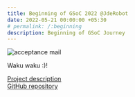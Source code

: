 ```yaml
---
title: Beginning of GSoC 2022 @JdeRobot
date: 2022-05-21 00:00:00 +05:30
# permalink: /:beginning
description: Beginning of GSoC Journey
---
```


![acceptance mail](/assets/blog-images/beginning/gsoc_acceptance_post.png)

Waku waku :)!

[Project description](https://summerofcode.withgoogle.com/programs/2022/projects/RJd3bxAY)  
[GitHub repository](https://github.com/TheRoboticsClub/gsoc2022-Prakarsh_Kaushik)  
